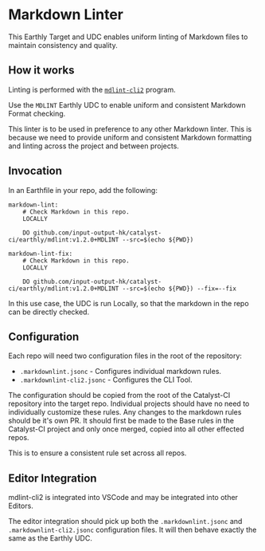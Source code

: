 # Markdown Linter

This Earthly Target and UDC enables uniform linting of Markdown files to maintain consistency and quality.

## How it works

Linting is performed with the [`mdlint-cli2`](https://github.com/DavidAnson/markdownlint-cli2) program.

Use the `MDLINT` Earthly UDC to enable uniform and consistent Markdown Format checking.

This linter is to be used in preference to any other Markdown linter.
This is because we need to provide uniform and consistent Markdown formatting and linting across the project and between projects.

## Invocation

In an Earthfile in your repo, add the following:

```earthfile
markdown-lint:
    # Check Markdown in this repo.
    LOCALLY

    DO github.com/input-output-hk/catalyst-ci/earthly/mdlint:v1.2.0+MDLINT --src=$(echo ${PWD})

markdown-lint-fix:
    # Check Markdown in this repo.
    LOCALLY

    DO github.com/input-output-hk/catalyst-ci/earthly/mdlint:v1.2.0+MDLINT --src=$(echo ${PWD}) --fix=--fix
```

In this use case, the UDC is run Locally, so that the markdown in the repo can be directly checked.

## Configuration

Each repo will need two configuration files in the root of the repository:

* `.markdownlint.jsonc` - Configures individual markdown rules.
* `.markdownlint-cli2.jsonc` - Configures the CLI Tool.

The configuration should be copied from the root of the Catalyst-CI repository into the target repo.
Individual projects should have no need to individually customize these rules.
Any changes to the markdown rules should be it's own PR.
It should first be made to the Base rules in the Catalyst-CI project and only once merged, copied into all other effected repos.

This is to ensure a consistent rule set across all repos.

## Editor Integration

mdlint-cli2 is integrated into VSCode and may be integrated into other Editors.

The editor integration should pick up both the `.markdownlint.jsonc` and `.markdownlint-cli2.jsonc` configuration files.
It will then behave exactly the same as the Earthly UDC.
